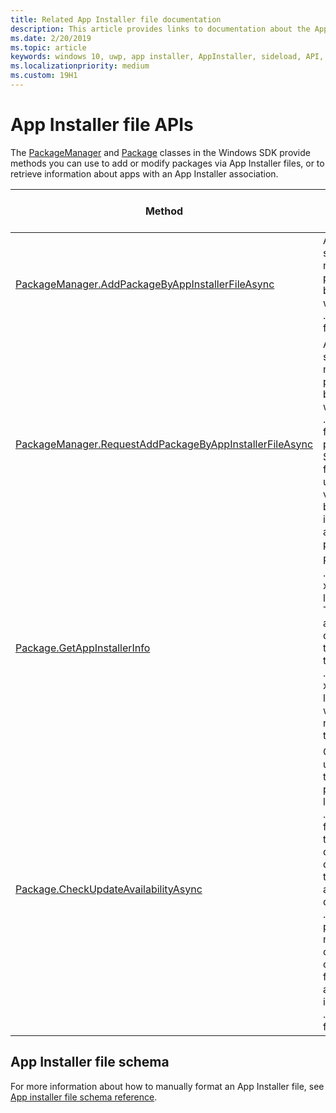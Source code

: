```yaml
---
title: Related App Installer file documentation
description: This article provides links to documentation about the App Installer file schema and related APIs provided by the Windows SDK.
ms.date: 2/20/2019
ms.topic: article
keywords: windows 10, uwp, app installer, AppInstaller, sideload, API, XML, schema
ms.localizationpriority: medium
ms.custom: 19H1
---
```


# App Installer file APIs

The [PackageManager](https://docs.microsoft.com/uwp/api/windows.management.deployment.packagemanager) and [Package](https://docs.microsoft.com/uwp/api/windows.applicationmodel.package) classes in the Windows SDK provide methods you can use to add or modify packages via App Installer files, or to retrieve information about apps with an App Installer association.

|  Method  |  Description | Minimum supported release |
|----------|--------------|-------------------|
|  [PackageManager.AddPackageByAppInstallerFileAsync](https://docs.microsoft.com/uwp/api/windows.management.deployment.packagemanager.addpackagebyappinstallerfileasync)  | Allows single or multiple app packages to be installed with an .appinstaller file. | Windows 10 Fall Creators Update (version 1709, build 16299)   |
|  [PackageManager.RequestAddPackageByAppInstallerFileAsync](https://docs.microsoft.com/uwp/api/windows.management.deployment.packagemanager.requestaddpackagebyappinstallerfileasync)  | Allows single or multiple app packages to be installed with an .appinstaller file. This will perform a SmartScreen filter and user verification before installing the app package(s). | Windows 10 Fall Creators Update (version 1709, build 16299)       |
|  [Package.GetAppInstallerInfo](https://docs.microsoft.com/uwp/api/windows.applicationmodel.package.getappinstallerinfo)  | Returns the .appinstaller xml file location. This allows app developers to retrieve the .appinstaller xml file location when needed by their app. | Windows 10, version 1809 (build 17763) |
|  [Package.CheckUpdateAvailabilityAsync](https://docs.microsoft.com/uwp/api/windows.applicationmodel.package.checkupdateavailabilityasync)  | Checks for updates to the main app package listed in the .appinstaller file. It allows the developer to determine if the updates are required due to .appinstaller policy. This method currently only works for applications installed via .appinstaller files. | Windows 10, version 1809 (build 17763) |

## App Installer file schema

For more information about how to manually format an App Installer file, see [App installer file schema reference](https://docs.microsoft.com/uwp/schemas/appinstallerschema/app-installer-file).
